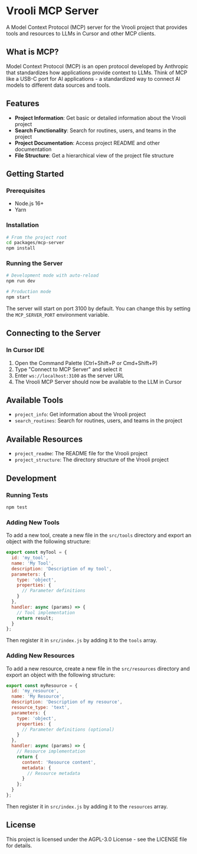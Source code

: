 # Vrooli MCP Server

A Model Context Protocol (MCP) server for the Vrooli project that provides tools and resources to LLMs in Cursor and other MCP clients.

## What is MCP?

Model Context Protocol (MCP) is an open protocol developed by Anthropic that standardizes how applications provide context to LLMs. Think of MCP like a USB-C port for AI applications - a standardized way to connect AI models to different data sources and tools.

## Features

- **Project Information**: Get basic or detailed information about the Vrooli project
- **Search Functionality**: Search for routines, users, and teams in the project
- **Project Documentation**: Access project README and other documentation
- **File Structure**: Get a hierarchical view of the project file structure

## Getting Started

### Prerequisites

- Node.js 16+
- Yarn

### Installation

```bash
# From the project root
cd packages/mcp-server
npm install
```

### Running the Server

```bash
# Development mode with auto-reload
npm run dev

# Production mode
npm start
```

The server will start on port 3100 by default. You can change this by setting the `MCP_SERVER_PORT` environment variable.

## Connecting to the Server

### In Cursor IDE

1. Open the Command Palette (Ctrl+Shift+P or Cmd+Shift+P)
2. Type "Connect to MCP Server" and select it
3. Enter `ws://localhost:3100` as the server URL
4. The Vrooli MCP Server should now be available to the LLM in Cursor

## Available Tools

- `project_info`: Get information about the Vrooli project
- `search_routines`: Search for routines, users, and teams in the project

## Available Resources

- `project_readme`: The README file for the Vrooli project
- `project_structure`: The directory structure of the Vrooli project

## Development

### Running Tests

```bash
npm test
```

### Adding New Tools

To add a new tool, create a new file in the `src/tools` directory and export an object with the following structure:

```javascript
export const myTool = {
  id: 'my_tool',
  name: 'My Tool',
  description: 'Description of my tool',
  parameters: {
    type: 'object',
    properties: {
      // Parameter definitions
    }
  },
  handler: async (params) => {
    // Tool implementation
    return result;
  }
};
```

Then register it in `src/index.js` by adding it to the `tools` array.

### Adding New Resources

To add a new resource, create a new file in the `src/resources` directory and export an object with the following structure:

```javascript
export const myResource = {
  id: 'my_resource',
  name: 'My Resource',
  description: 'Description of my resource',
  resource_type: 'text',
  parameters: {
    type: 'object',
    properties: {
      // Parameter definitions (optional)
    }
  },
  handler: async (params) => {
    // Resource implementation
    return {
      content: 'Resource content',
      metadata: {
        // Resource metadata
      }
    };
  }
};
```

Then register it in `src/index.js` by adding it to the `resources` array.

## License

This project is licensed under the AGPL-3.0 License - see the LICENSE file for details. 